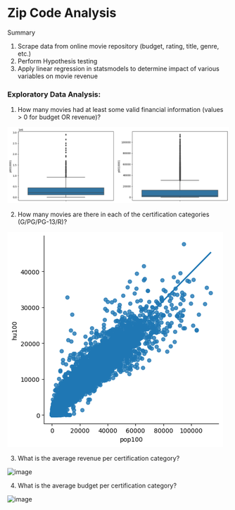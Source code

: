 # Zip Code Analysis

Summary

1. Scrape data from online movie repository (budget, rating, title, genre, etc.)
2. Perform Hypothesis testing
3. Apply linear regression in statsmodels to determine impact of various variables on movie revenue


### Exploratory Data Analysis:

1) How many movies had at least some valid financial information (values > 0 for budget OR revenue)?

![image](https://github.com/Richard-Shimada/US-Zip-Code-Analysis/blob/main/Data/boxplots.png)

2) How many movies are there in each of the certification categories (G/PG/PG-13/R)?



![image](https://github.com/Richard-Shimada/US-Zip-Code-Analysis/blob/main/Data/lmplot.png)



3) What is the average revenue per certification category?



![image](https://github.com/Richard-Shimada/Project-3/blob/main/Data/revenue.png)



4) What is the average budget per certification category?



![image](https://github.com/Richard-Shimada/Project-3/blob/main/Data/budget.png)
